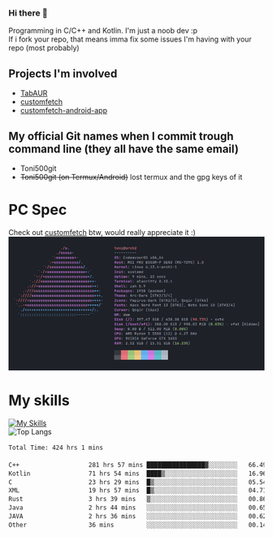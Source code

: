 ### Hi there 👋

Programming in C/C++ and Kotlin. I'm just a noob dev :p\
If i fork your repo, that means imma fix some issues I'm having with your repo (most probably)

## Projects I'm involved
 - [TabAUR](https://github.com/BurntRanch/TabAUR)
 - [customfetch](https://github.com/Toni500github/customfetch)
 - [customfetch-android-app](https://github.com/Toni500github/customfetch-android-app)

## My official Git names when I commit trough command line (they all have the same email)
* Toni500git
* ~~Toni500git (on Termux/Android)~~ lost termux and the gpg keys of it

# PC Spec
Check out [customfetch](https://github.com/Toni500github/customfetch) btw, would really appreciate it :)
![screenshot.png](https://github.com/Toni500github/customfetch/raw/main/screenshot.png)

# My skills
[![My Skills](https://skillicons.dev/icons?i=cpp,bash,kotlin,androidstudio,arch,linux&theme=light)](https://skillicons.dev)\
![Top Langs](https://github-readme-stats.vercel.app/api/top-langs/?username=Toni500github&layout=compact)

<!--START_SECTION:waka-->

```txt
Total Time: 424 hrs 1 mins

C++                   281 hrs 57 mins ████████████████▓░░░░░░░░   66.49 %
Kotlin                71 hrs 54 mins  ████▒░░░░░░░░░░░░░░░░░░░░   16.96 %
C                     23 hrs 29 mins  █▒░░░░░░░░░░░░░░░░░░░░░░░   05.54 %
XML                   19 hrs 57 mins  █▒░░░░░░░░░░░░░░░░░░░░░░░   04.71 %
Rust                  3 hrs 39 mins   ▒░░░░░░░░░░░░░░░░░░░░░░░░   00.86 %
Java                  2 hrs 44 mins   ░░░░░░░░░░░░░░░░░░░░░░░░░   00.65 %
JAVA                  2 hrs 36 mins   ░░░░░░░░░░░░░░░░░░░░░░░░░   00.62 %
Other                 36 mins         ░░░░░░░░░░░░░░░░░░░░░░░░░   00.14 %
```

<!--END_SECTION:waka-->
